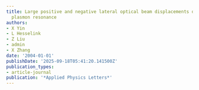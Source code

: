 ```yaml
---
title: Large positive and negative lateral optical beam displacements due to surface
  plasmon resonance
authors:
- X Yin
- L Hesselink
- Z Liu
- admin
- X Zhang
date: '2004-01-01'
publishDate: '2025-09-18T05:41:20.141500Z'
publication_types:
- article-journal
publication: '*Applied Physics Letters*'
---
```

